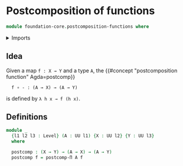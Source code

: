 # Postcomposition of functions

```agda
module foundation-core.postcomposition-functions where
```

<details><summary>Imports</summary>

```agda
open import foundation.universe-levels

open import foundation-core.function-types
open import foundation-core.postcomposition-dependent-functions
```

</details>

## Idea

Given a map `f : X → Y` and a type `A`, the
{{#concept "postcomposition function" Agda=postcomp}}

```text
  f ∘ - : (A → X) → (A → Y)
```

is defined by `λ h x → f (h x)`.

## Definitions

```agda
module _
  {l1 l2 l3 : Level} (A : UU l1) {X : UU l2} {Y : UU l3}
  where

  postcomp : (X → Y) → (A → X) → (A → Y)
  postcomp f = postcomp-Π A f
```
